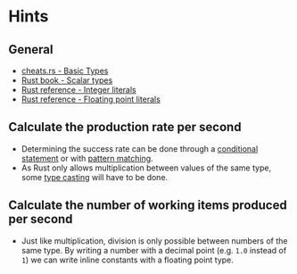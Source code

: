 # Hints

## General

- [cheats.rs - Basic Types](https://cheats.rs/#basic-types)
- [Rust book - Scalar types](https://doc.rust-lang.org/stable/book/ch03-02-data-types.html?highlight=primitive#scalar-types)
- [Rust reference - Integer literals](https://doc.rust-lang.org/stable/reference/tokens.html#integer-literals)
- [Rust reference - Floating point literals](https://doc.rust-lang.org/stable/reference/tokens.html#floating-point-literals)

## Calculate the production rate per second

- Determining the success rate can be done through a [conditional statement](https://doc.rust-lang.org/stable/book/ch03-05-control-flow.html#if-expressions) or with [pattern matching](https://doc.rust-lang.org/stable/book/ch18-01-all-the-places-for-patterns.html#match-arms).
- As Rust only allows multiplication between values of the same type, some [type casting](https://doc.rust-lang.org/rust-by-example/types/cast.html) will have to be done.

## Calculate the number of working items produced per second

- Just like multiplication, division is only possible between numbers of the same type. By writing a number with a decimal point (e.g. `1.0` instead of `1`) we can write inline constants with a floating point type.
